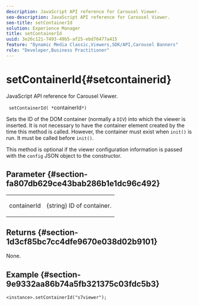 ```yaml
---
description: JavaScript API reference for Carousel Viewer.
seo-description: JavaScript API reference for Carousel Viewer.
seo-title: setContainerId
solution: Experience Manager
title: setContainerId
uuid: 3e26c121-7493-49b5-af25-ebd76477a415
feature: "Dynamic Media Classic,Viewers,SDK/API,Carousel Banners"
role: "Developer,Business Practitioner"
---
```


# setContainerId{#setcontainerid}

JavaScript API reference for Carousel Viewer.

 ` setContainerId( *`containerId`*)`

Sets the ID of the DOM container (normally a `DIV`) into which the viewer is inserted. It is not necessary to have the container element created by the time this method is called. However, the container must exist when `init()` is run. It must be called before `init()`.

This method is optional if the viewer configuration information is passed with the `config` JSON object to the constructor.

## Parameter {#section-fa807db629ce43bab286b1e1dc96c492}

<table id="table_896DFF34A68A403DB93A6D597461A573"> 
 <tbody> 
  <tr> 
   <td colname="col1"> <p> <span class="codeph"> <span class="varname"> containerId </span> </span> </p> </td> 
   <td colname="col2"> <p> <span class="codeph"> {string} </span> ID of container. </p> </td> 
  </tr> 
 </tbody> 
</table>

## Returns {#section-1d3cf85bc7cc4dfe9670e038d02b9101}

None.

## Example {#section-9e9332aa86b74a5fb321375c03fdc5b3}

```
<instance>.setContainerId("s7viewer");
```

